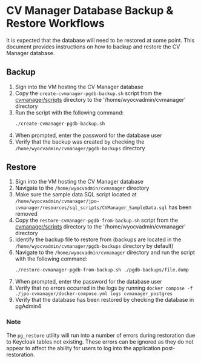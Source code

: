 # CV Manager Database Backup & Restore Workflows
It is expected that the database will need to be restored at some point. This document provides instructions on how to backup and restore the CV Manager database.

## Backup
1. Sign into the VM hosting the CV Manager database
1. Copy the `create-cvmanager-pgdb-backup.sh` script from the [cvmanager/scripts](../scripts/) directory to the '/home/wyocvadmin/cvmanager' directory
1. Run the script with the following command:
    ```bash
    ./create-cvmanager-pgdb-backup.sh
    ```
1. When prompted, enter the password for the database user
1. Verify that the backup was created by checking the `/home/wyocvadmin/cvmanager/pgdb-backups` directory

## Restore
1. Sign into the VM hosting the CV Manager database
1. Navigate to the `/home/wyocvadmin/cvmanager` directory
1. Make sure the sample data SQL script located at `/home/wyocvadmin/cvmanager/jpo-cvmanager/resources/sql_scripts/CVManager_SampleData.sql` has been removed
1. Copy the `restore-cvmanager-pgdb-from-backup.sh` script from the [cvmanager/scripts](../scripts/) directory to the '/home/wyocvadmin/cvmanager' directory
1. Identify the backup file to restore from (backups are located in the `/home/wyocvadmin/cvmanager/pgdb-backups` directory by default)
1. Navigate to the `/home/wyocvadmin/cvmanager` directory and run the script with the following command:
    ```bash
    ./restore-cvmanager-pgdb-from-backup.sh ./pgdb-backups/file.dump
    ```
1. When prompted, enter the password for the database user
1. Verify that no errors occurred in the logs by running `docker compose -f ./jpo-cvmanager/docker-compose.yml logs cvmanager_postgres`
1. Verify that the database has been restored by checking the database in pgAdmin4

### Note
The `pg_restore` utility will run into a number of errors during restoration due to Keycloak tables not existing. These errors can be ignored as they do not appear to affect the ability for users to log into the application post-restoration.
